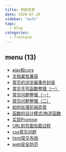 ```yaml
---
title: 导航目录
date: 2020-07-20
sidebar: "auto"
tags:
  - blog
categories:
  - frontend
---
```


<!-- dirToc -->

## menu (13)

- [ajax和cors](./ajax.md)
- [文档属性兼容](./document.md)
- [常见的浏览器事件封装](./event.md)
- [常见手写函数整理（一）](./fq-fn-01.md)
- [常见问题整理（一）](./fq-issue-01.md)
- [常见问题整理（二）](./fq-issue-02.md)
- [如何处理前端异常](./handleError.md)
- [函数的设计模式/构造函数](./oop.md)
- [实现Promise](./promise.md)
- [URL到页面加载过程](./render-html.md)
- [css常见问题](./use-css.md)
- [html常见布局](./use-html.md)
- [web安全防范](./web-xss.md)

<!-- dirToc -->
